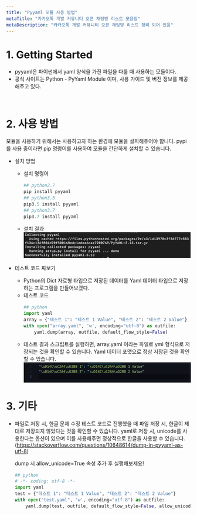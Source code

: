 ```yaml
---
title: "Pyyaml 모듈 사용 방법"
metaTitle: "카카오톡 개발 커뮤니티 오픈 채팅방 리스트 모음집"
metaDescription: "카카오톡 개발 커뮤니티 오픈 채팅방 리스트 정리 되어 있음"
---
```



# 1. Getting Started
- pyyaml은 파이썬에서 yaml 양식을 가진 파일을 다룰 때 사용하는 모듈이다. 
- 공식 사이트는 Python - PyYaml Module 이며, 사용 가이드 및 버전 정보를 제공해주고 있다.
<br/>

# 2. 사용 방법
모듈을 사용하기 위해서는 사용하고자 하는 환경에 모듈을 설치해주어야 합니다. pypi를 사용 중이라면 pip 명령어를 사용하여 모듈을 간단하게 설치할 수 있습니다.

- 설치 방법
	- 설치 명령어
		``` python
		## python2.7
		pip install pyyaml
		## python3.5
		pip3.5 install pyyaml
		## python3.7
		pip3.7 install pyyaml
		```
	- 설치 결과
	![ex_screenshot](./assets//pip_pyyaml.png)

- 테스트 코드 짜보기
	- Python의 Dict 자료형 타입으로 저장된 데이터를 Yaml 데이터 타입으로 저장하는 프로그램을 만들어보겠다.
	- 테스트 코드
		``` python
		## python
		import yaml
		array = {"테스트 1": "테스트 1 Value", "테스트 2": "테스트 2 Value"}
		with open("array.yaml", 'w', encoding="utf-8") as outfile:
			yaml.dump(array, outfile, default_flow_style=False)
		```
	- 테스트 결과
		스크립트를 실행하면, array.yaml 이라는 파일로 yml 형식으로 저장되는 것을 확인할 수 있습니다. Yaml 데이터 포맷으로 정상 저장된 것을 확인할 수 있습니다. 
		![ex_screenshot](./assets//error_pyyaml.png)

# 3. 기타
- 파일로 저장 시, 한글 문제 수정
	테스트 코드로 진행했을 때 파일 저장 시, 한글이 제대로 저장되지 않았다는 것을 확인할 수 있습니다. yaml로 저장 시, unicode를 사용한다는 옵션이 있으며 이를 사용해주면 정상적으로 한글을 사용할 수 있습니다. (https://stackoverflow.com/questions/10648614/dump-in-pyyaml-as-utf-8)

	dump 시 allow_unicode=True 속성 추가 후 실행해보세요!

	``` python
	## python
	# -*- coding: utf-8 -*-
	import yaml
	test = {"테스트 1": "테스트 1 Value", "테스트 2": "테스트 2 Value"}
	with open("test.yaml", 'w', encoding="utf-8") as outfile:
		yaml.dump(test, outfile, default_flow_style=False, allow_unicode=True)
	```

